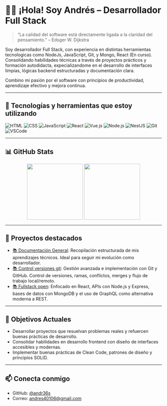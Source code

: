 # 👨‍💻 ¡Hola! Soy Andrés – Desarrollador Full Stack

> “La calidad del software está directamente ligada a la claridad del pensamiento.” – Edsger W. Dijkstra

Soy desarrollador Full Stack, con experiencia en distintas herramientas tecnologicas como NodeJs, JavaScript, Git, y Mongo, React (En curso). Consolidando habilidades técnicas a través de proyectos prácticos y formación autodidacta, expecializandome en el desarrollo de interfaces limpias, lógicas backend estructuradas y documentación clara.

Combino mi pasión por el software con principios de productividad, aprendizaje efectivo y mejora continua.

---

## 🚀 Tecnologías y herramientas que estoy utilizando

![HTML](https://img.shields.io/badge/HTML5-E34F26?style=flat-square&logo=html5&logoColor=white) 
![CSS](https://img.shields.io/badge/CSS3-1572B6?style=flat-square&logo=css3&logoColor=white) 
![JavaScript](https://img.shields.io/badge/JavaScript-F7DF1E?style=flat-square&logo=javascript&logoColor=black) 
![React](https://img.shields.io/badge/React-20232A?style=flat-square&logo=react&logoColor=61DAFB) 
![Vue.js](https://img.shields.io/badge/vuejs-%2335495e.svg?style=flat-square&logo=vuedotjs&logoColor=%234FC08D)
![Node.js](https://img.shields.io/badge/Node.js-339933?style=flat-square&logo=node.js&logoColor=white) 
![NestJS](https://img.shields.io/badge/NestJS-E0234E?style=flat-square&logo=nestjs&logoColor=white) 
![Git](https://img.shields.io/badge/Git-F05032?style=flat-square&logo=git&logoColor=white) 
![VSCode](https://img.shields.io/badge/VSCode-007ACC?style=flat-square&logo=visual-studio-code&logoColor=white)

---

## 📊 GitHub Stats

<div align="center">
  <img height="180em" src="https://github-readme-stats.vercel.app/api?username=andr36s&show_icons=true&theme=tokyonight&hide_border=true" />
  <img height="180em" src="https://github-readme-stats.vercel.app/api/top-langs/?username=andr36s&layout=compact&theme=tokyonight&hide_border=true" />
</div>

---

## 🧩 Proyectos destacados

- [📚 Documentación General](https://github.com/andr36s/documentacion-general): Recopilación estructurada de mis aprendizajes técnicos. Ideal para seguir mi evolución como desarrollador.
- [📚 Control versiones git](https://github.com/andr36s/control-versiones-git): Gestión avanzada e implementación con Git y GitHub. Control de versiones, ramas, conflictos, merges y flujo de trabajo local/remoto.
- [📚 Fullstack open](https://github.com/andr36s/fullstack-open): Enfocado en React, APIs con Node.js y Express, bases de datos con MongoDB y el uso de GraphQL como alternativa moderna a REST.

---

## 🎯 Objetivos Actuales

- Desarrollar proyectos que resuelvan problemas reales y refuercen buenas prácticas de desarrollo.
- Consolidar habilidades en desarrollo frontend con diseño de interfaces accesibles y modernas.
- Implementar buenas prácticas de Clean Code, patrones de diseño y principios SOLID.

---

## 📫 Conecta conmigo

- GitHub: [@andr36s](https://github.com/andr36s)
- Correo: andres40106@gmail.com
